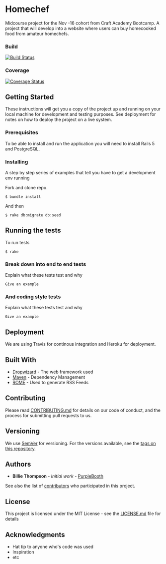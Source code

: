 # Homechef
Midcourse project for the Nov -16 cohort from Craft Academy Bootcamp. 
A project that will develop into a website where users can buy homecooked food from amateur homechefs. 

### Build
[![Build Status](https://travis-ci.org/CraftAcademy/homechef.svg?branch=develop)](https://travis-ci.org/CraftAcademy/homechef)

### Coverage
[![Coverage Status](https://coveralls.io/repos/github/CraftAcademy/homechef/badge.svg?branch=develop)](https://coveralls.io/github/CraftAcademy/homechef?branch=develop)

## Getting Started

These instructions will get you a copy of the project up and running on your local machine for development and testing purposes. See deployment for notes on how to deploy the project on a live system.

### Prerequisites

To be able to install and run the application you will need to install Rails 5 and PostgreSQL.

### Installing

A step by step series of examples that tell you have to get a development env running

Fork and clone repo.

```
$ bundle install
```

And then

```
$ rake db:migrate db:seed
```
## Running the tests

To run tests

```
$ rake 
```

### Break down into end to end tests

Explain what these tests test and why

```
Give an example
```

### And coding style tests

Explain what these tests test and why

```
Give an example
```

## Deployment

We are using Travis for continous integration and Heroku for deployment.

## Built With

* [Dropwizard](http://www.dropwizard.io/1.0.2/docs/) - The web framework used
* [Maven](https://maven.apache.org/) - Dependency Management
* [ROME](https://rometools.github.io/rome/) - Used to generate RSS Feeds

## Contributing

Please read [CONTRIBUTING.md](https://gist.github.com/PurpleBooth/b24679402957c63ec426) for details on our code of conduct, and the process for submitting pull requests to us.

## Versioning

We use [SemVer](http://semver.org/) for versioning. For the versions available, see the [tags on this repository](https://github.com/your/project/tags).

## Authors

* **Billie Thompson** - *Initial work* - [PurpleBooth](https://github.com/PurpleBooth)

See also the list of [contributors](https://github.com/your/project/contributors) who participated in this project.

## License

This project is licensed under the MIT License - see the [LICENSE.md](LICENSE.md) file for details

## Acknowledgments

* Hat tip to anyone who's code was used
* Inspiration
* etc
